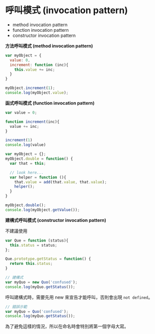 # 呼叫模式 (invocation pattern)

* method invocation pattern
* function invocation pattern
* constructor invocation pattern

**方法呼叫模式 (method invocation pattern)**

```js
var myObject = {
  value: 0,
  increment: function (inc){
    this.value += inc;
  }
}

myObject.increment(1);
console.log(myObject.value);
```

**函式呼叫模式 (function invocation pattern)**

```js
var value = 0;

function increment(inc){
  value += inc;
}

increment(1)
console.log(value)
```

```js
var myObject = {};
myObject.double = function() {
  var that = this;

  // look here...
  var helper = function (){
    that.value = add(that.value, that.value);
    helper();
  }
}

myObject.double();
console.log(myObject.getValue());
```

**建構式呼叫模式 (constructor invocation pattern)**

不建議使用

```js
var Que = function (status){
  this.status = status;
};

Que.prototype.getStatus = function() {
  return this.status;
}

// 建構式
var myQuo = new Quo('confused');
console.log(myQuo.getStatus());
```

呼叫建構式時，需要先用 new 來宣告才能呼叫，否則會出現 `not defined`。

```js
// 錯誤示範
var myQuo = Quo('confused');
console.log(myQuo.getStatus());
```
<!-- Quo is not defined -->

為了避免這樣的情況，所以在命名時會特別將第一個字母大寫。
